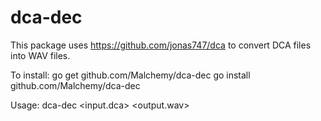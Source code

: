 # dca-dec

This package uses https://github.com/jonas747/dca to convert DCA files into WAV files.

To install:
go get github.com/Malchemy/dca-dec
go install github.com/Malchemy/dca-dec

Usage:
dca-dec <input.dca> <output.wav>
